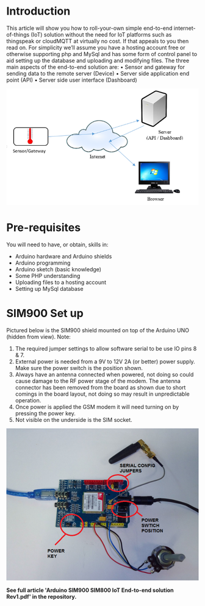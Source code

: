 # Introduction
This article will show you how to roll-your-own simple end-to-end internet-of-things (IoT) solution without the need for IoT platforms such as thingspeak or cloudMQTT at virtually no cost. If that appeals to you then read on. 
For simplicity we’ll assume you have a hosting account free or otherwise supporting php and MySql and has some form of control panel to aid setting up the database and uploading and modifying files.
The three main aspects of the end-to-end solution are:
•	Sensor and gateway for sending data to the remote server (Device)
•	Server side application end point (API)
•	Server side user interface (Dashboard)


![Image of Yaktocat](https://github.com/EngAtJamtech/Arduino-UNO-GSM-SIM900-SIM800-IoT-End-toEnd-Solution/blob/master/images/iot-image-1.png)

# Pre-requisites
You will need to have, or obtain, skills in:
-	Arduino hardware and Arduino shields
-	Arduino programming
-	Arduino sketch (basic knowledge)
-	Some PHP understanding
-	Uploading files to a hosting account
-	Setting up MySql database

# SIM900 Set up
Pictured below is the SIM900 shield mounted on top of the Arduino UNO (hidden from view). 
Note:
1.	The required jumper settings to allow software serial to be use IO pins 8 & 7. 
2.	External power is needed from a 9V to 12V 2A (or better) power supply. Make sure the power switch is the position shown. 
3.	Always have an antenna connected when powered, not doing so could cause damage to the RF power stage of the modem. The antenna connector has been removed from the board as shown due to short comings in the board layout, not doing so may result in unpredictable operation.
4.	Once power is applied the GSM modem it will need turning on by pressing the power key.
5.	Not visible on the underside is the SIM socket.


![Image of Yaktocat](https://github.com/EngAtJamtech/Arduino-UNO-GSM-SIM900-SIM800-IoT-End-toEnd-Solution/blob/master/images/iot-image-2.png)

**See full article 'Arduino SIM900 SIM800 IoT End-to-end solution Rev1.pdf' in the repository.**

